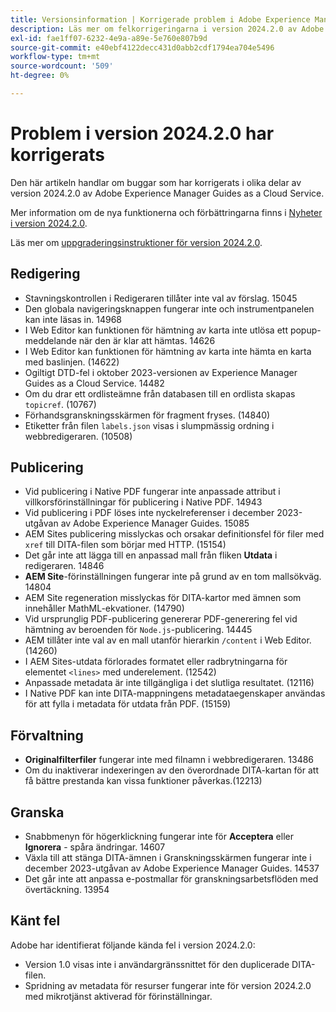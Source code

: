 ```yaml
---
title: Versionsinformation | Korrigerade problem i Adobe Experience Manager Guides, version 2024.2.0
description: Läs mer om felkorrigeringarna i version 2024.2.0 av Adobe Experience Manager Guides as a Cloud Service.
exl-id: fae1ff07-6232-4e9a-a89e-5e760e807b9d
source-git-commit: e40ebf4122decc431d0abb2cdf1794ea704e5496
workflow-type: tm+mt
source-wordcount: '509'
ht-degree: 0%

---
```


# Problem i version 2024.2.0 har korrigerats

Den här artikeln handlar om buggar som har korrigerats i olika delar av version 2024.2.0 av Adobe Experience Manager Guides as a Cloud Service.

Mer information om de nya funktionerna och förbättringarna finns i [Nyheter i version 2024.2.0](whats-new-2024-2-0.md).

Läs mer om [uppgraderingsinstruktioner för version 2024.2.0](upgrade-instructions-2024-2-0.md).



## Redigering

- Stavningskontrollen i Redigeraren tillåter inte val av förslag. 15045
- Den globala navigeringsknappen fungerar inte och instrumentpanelen kan inte läsas in. 14968
- I Web Editor kan funktionen för hämtning av karta inte utlösa ett popup-meddelande när den är klar att hämtas. 14626
- I Web Editor kan funktionen för hämtning av karta inte hämta en karta med baslinjen. (14622)
- Ogiltigt DTD-fel i oktober 2023-versionen av Experience Manager Guides as a Cloud Service. 14482
- Om du drar ett ordlisteämne från databasen till en ordlista skapas `topicref`. (10767)
- Förhandsgranskningsskärmen för fragment fryses. (14840)
- Etiketter från filen `labels.json` visas i slumpmässig ordning i webbredigeraren. (10508)

## Publicering

- Vid publicering i Native PDF fungerar inte anpassade attribut i villkorsförinställningar för publicering i Native PDF. 14943
- Vid publicering i PDF löses inte nyckelreferenser i december 2023-utgåvan av Adobe Experience Manager Guides. 15085
- AEM Sites publicering misslyckas och orsakar definitionsfel för filer med `xref` till DITA-filen som börjar med HTTP. (15154)
- Det går inte att lägga till en anpassad mall från fliken **Utdata** i redigeraren. 14846
- **AEM Site**-förinställningen fungerar inte på grund av en tom mallsökväg. 14804
- AEM Site regeneration misslyckas för DITA-kartor med ämnen som innehåller MathML-ekvationer. (14790)
- Vid ursprunglig PDF-publicering genererar PDF-generering fel vid hämtning av beroenden för `Node.js`-publicering. 14445
- AEM tillåter inte val av en mall utanför hierarkin `/content` i Web Editor. (14260)
- I AEM Sites-utdata förlorades formatet eller radbrytningarna för elementet `<lines>` med underelement. (12542)
- Anpassade metadata är inte tillgängliga i det slutliga resultatet. (12116)
- I Native PDF kan inte DITA-mappningens metadataegenskaper användas för att fylla i metadata för utdata från PDF. (15159)



## Förvaltning

- **Originalfilterfiler** fungerar inte med filnamn i webbredigeraren. 13486
- Om du inaktiverar indexeringen av den överordnade DITA-kartan för att få bättre prestanda kan vissa funktioner påverkas.(12213)


## Granska

- Snabbmenyn för högerklickning fungerar inte för **Acceptera** eller **Ignorera** - spåra ändringar. 14607
- Växla till att stänga DITA-ämnen i Granskningsskärmen fungerar inte i december 2023-utgåvan av Adobe Experience Manager Guides. 14537
- Det går inte att anpassa e-postmallar för granskningsarbetsflöden med övertäckning. 13954

## Känt fel

Adobe har identifierat följande kända fel i version 2024.2.0:

- Version 1.0 visas inte i användargränssnittet för den duplicerade DITA-filen.
- Spridning av metadata för resurser fungerar inte för version 2024.2.0 med mikrotjänst aktiverad för förinställningar.
